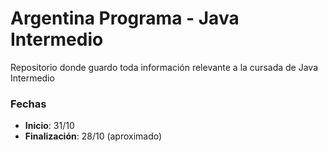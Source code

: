 # Argentina Programa - Java Intermedio

Repositorio donde guardo toda información relevante a la cursada de Java Intermedio

### Fechas

- **Inicio**: 31/10
- **Finalización**: 28/10 (aproximado)